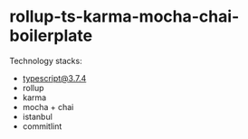 # rollup-ts-karma-mocha-chai-boilerplate

Technology stacks:

- typescript@3.7.4
- rollup
- karma
- mocha + chai
- istanbul
- commitlint
